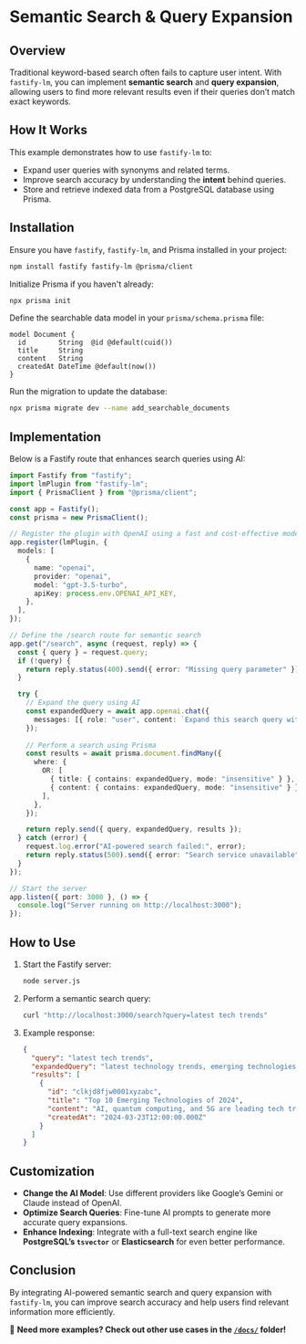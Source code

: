 # Semantic Search & Query Expansion

## Overview

Traditional keyword-based search often fails to capture user intent. With `fastify-lm`, you can implement **semantic search** and **query expansion**, allowing users to find more relevant results even if their queries don’t match exact keywords.

## How It Works

This example demonstrates how to use `fastify-lm` to:
- Expand user queries with synonyms and related terms.
- Improve search accuracy by understanding the **intent** behind queries.
- Store and retrieve indexed data from a PostgreSQL database using Prisma.

## Installation

Ensure you have `fastify`, `fastify-lm`, and Prisma installed in your project:

```bash
npm install fastify fastify-lm @prisma/client
```

Initialize Prisma if you haven't already:

```bash
npx prisma init
```

Define the searchable data model in your `prisma/schema.prisma` file:

```prisma
model Document {
  id        String  @id @default(cuid())
  title     String
  content   String
  createdAt DateTime @default(now())
}
```

Run the migration to update the database:

```bash
npx prisma migrate dev --name add_searchable_documents
```

## Implementation

Below is a Fastify route that enhances search queries using AI:

```typescript
import Fastify from "fastify";
import lmPlugin from "fastify-lm";
import { PrismaClient } from "@prisma/client";

const app = Fastify();
const prisma = new PrismaClient();

// Register the plugin with OpenAI using a fast and cost-effective model
app.register(lmPlugin, {
  models: [
    {
      name: "openai",
      provider: "openai",
      model: "gpt-3.5-turbo",
      apiKey: process.env.OPENAI_API_KEY,
    },
  ],
});

// Define the /search route for semantic search
app.get("/search", async (request, reply) => {
  const { query } = request.query;
  if (!query) {
    return reply.status(400).send({ error: "Missing query parameter" });
  }

  try {
    // Expand the query using AI
    const expandedQuery = await app.openai.chat({
      messages: [{ role: "user", content: `Expand this search query with synonyms and related terms: ${query}` }],
    });
    
    // Perform a search using Prisma
    const results = await prisma.document.findMany({
      where: {
        OR: [
          { title: { contains: expandedQuery, mode: "insensitive" } },
          { content: { contains: expandedQuery, mode: "insensitive" } },
        ],
      },
    });

    return reply.send({ query, expandedQuery, results });
  } catch (error) {
    request.log.error("AI-powered search failed:", error);
    return reply.status(500).send({ error: "Search service unavailable" });
  }
});

// Start the server
app.listen({ port: 3000 }, () => {
  console.log("Server running on http://localhost:3000");
});
```

## How to Use

1. Start the Fastify server:
   ```bash
   node server.js
   ```
2. Perform a semantic search query:
   ```bash
   curl "http://localhost:3000/search?query=latest tech trends"
   ```
3. Example response:
   ```json
   {
     "query": "latest tech trends",
     "expandedQuery": "latest technology trends, emerging technologies, innovations in tech",
     "results": [
       {
         "id": "clkjd8fjw0001xyzabc",
         "title": "Top 10 Emerging Technologies of 2024",
         "content": "AI, quantum computing, and 5G are leading tech trends...",
         "createdAt": "2024-03-23T12:00:00.000Z"
       }
     ]
   }
   ```

## Customization

- **Change the AI Model**: Use different providers like Google’s Gemini or Claude instead of OpenAI.
- **Optimize Search Queries**: Fine-tune AI prompts to generate more accurate query expansions.
- **Enhance Indexing**: Integrate with a full-text search engine like **PostgreSQL’s `tsvector`** or **Elasticsearch** for even better performance.

## Conclusion

By integrating AI-powered semantic search and query expansion with `fastify-lm`, you can improve search accuracy and help users find relevant information more efficiently.

🚀 **Need more examples? Check out other use cases in the [`/docs/`](../docs/) folder!**

